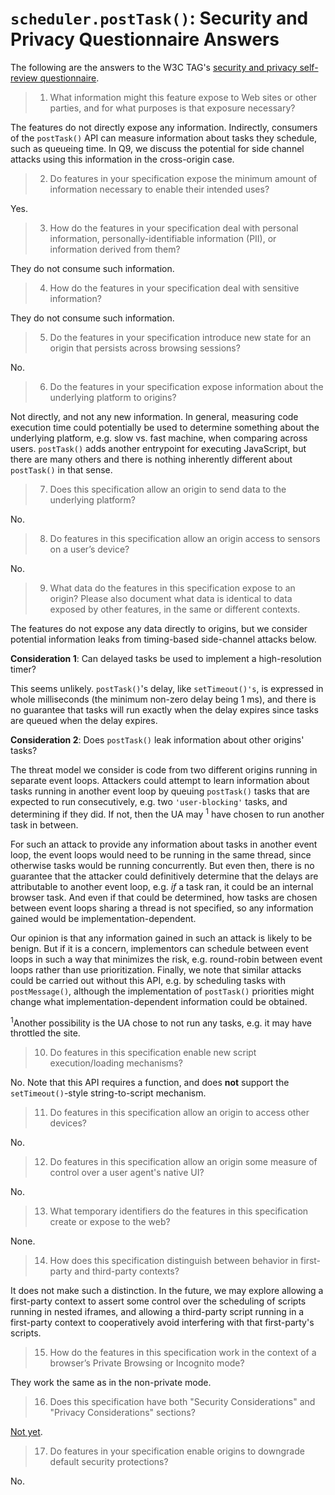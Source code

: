 # `scheduler.postTask()`: Security and Privacy Questionnaire Answers

The following are the answers to the W3C TAG's
[security and privacy self-review questionnaire](https://w3ctag.github.io/security-questionnaire/).

> 01. What information might this feature expose to Web sites or other parties,
>     and for what purposes is that exposure necessary?

The features do not directly expose any information. Indirectly, consumers of
the `postTask()` API can measure information about tasks they schedule, such as
queueing time. In Q9, we discuss the potential for side channel attacks using
this information in the cross-origin case.

> 02. Do features in your specification expose the minimum amount of information
>     necessary to enable their intended uses?

Yes.

> 03. How do the features in your specification deal with personal information,
>     personally-identifiable information (PII), or information derived from
>     them?

They do not consume such information.

> 04. How do the features in your specification deal with sensitive information?

They do not consume such information.

> 05. Do the features in your specification introduce new state for an origin
>     that persists across browsing sessions?

No.

> 06. Do the features in your specification expose information about the
>     underlying platform to origins?

Not directly, and not any new information. In general, measuring code execution
time could potentially be used to determine something about the underlying
platform, e.g. slow vs. fast machine, when comparing across users.
`postTask()` adds another entrypoint for executing JavaScript, but there are
many others and there is nothing inherently different about `postTask()` in
that sense.

> 07. Does this specification allow an origin to send data to the underlying
>     platform?

No.

> 08. Do features in this specification allow an origin access to sensors on a user’s
>     device?

No.

> 09. What data do the features in this specification expose to an origin? Please
>     also document what data is identical to data exposed by other features, in the
>     same or different contexts.

The features do not expose any data directly to origins, but we consider
potential information leaks from timing-based side-channel attacks below.

**Consideration 1**: Can delayed tasks be used to implement a high-resolution timer?

This seems unlikely. `postTask()`'s delay, like `setTimeout()'s`, is expressed
in whole milliseconds (the minimum non-zero delay being 1 ms), and there is no
guarantee that tasks will run exactly when the delay expires since tasks are
queued when the delay expires.

**Consideration 2**:  Does `postTask()` leak information about other origins' tasks?

The threat model we consider is code from two different origins running in
separate event loops. Attackers could attempt to learn information about tasks
running in another event loop by queuing `postTask()` tasks that are expected
to run consecutively, e.g. two `'user-blocking'` tasks, and determining if they
did. If not, then the UA may <sup>1</sup> have chosen to run another task in
between.

For such an attack to provide any information about tasks in another event
loop, the event loops would need to be running in the same thread, since
otherwise tasks would be running concurrently. But even then, there is no
guarantee that the attacker could definitively determine that the delays are
attributable to another event loop, e.g. *if* a task ran, it could be an
internal browser task. And even if that could be determined, how tasks are
chosen between event loops sharing a thread is not specified, so any
information gained would be implementation-dependent.

Our opinion is that any information gained in such an attack is likely to be
benign. But if it is a concern, implementors can schedule between event loops
in such a way that minimizes the risk, e.g. round-robin between event loops
rather than use prioritization. Finally, we note that similar attacks could be
carried out without this API, e.g. by scheduling tasks with `postMessage()`,
although the implementation of `postTask()` priorities might change what
implementation-dependent information could be obtained.

<sup>1</sup>Another possibility is the UA chose to not run any tasks, e.g. it
may have throttled the site.

> 10. Do features in this specification enable new script execution/loading
>     mechanisms?

No. Note that this API requires a function, and does **not** support the
`setTimeout()`-style string-to-script mechanism.

> 11. Do features in this specification allow an origin to access other devices?

No.

> 12. Do features in this specification allow an origin some measure of control over
>     a user agent's native UI?

No.

> 13. What temporary identifiers do the features in this specification create or
>     expose to the web?

None.

> 14. How does this specification distinguish between behavior in first-party and
>     third-party contexts?

It does not make such a distinction. In the future, we may explore allowing a
first-party context to assert some control over the scheduling of scripts
running in nested iframes, and allowing a third-party script running in a
first-party context to cooperatively avoid interfering with that first-party's
scripts.

> 15. How do the features in this specification work in the context of a browser’s
>     Private Browsing or Incognito mode?

They work the same as in the non-private mode.

> 16. Does this specification have both "Security Considerations" and "Privacy
>     Considerations" sections?

[Not yet](https://github.com/WICG/scheduling-apis/issues/29).

> 17. Do features in your specification enable origins to downgrade default
>     security protections?

No.
